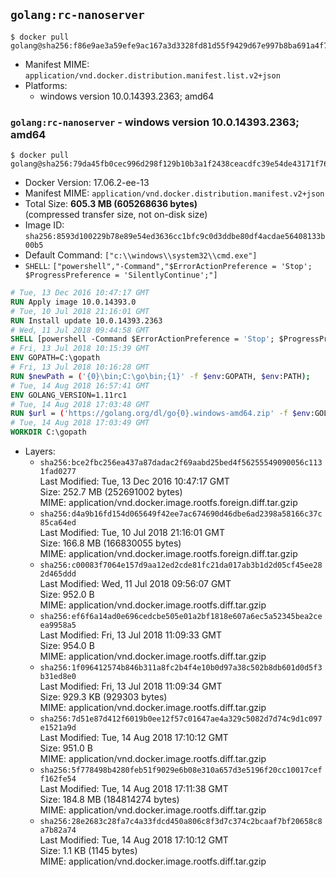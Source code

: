 ## `golang:rc-nanoserver`

```console
$ docker pull golang@sha256:f86e9ae3a59efe9ac167a3d3328fd81d55f9429d67e997b8ba691a4f76eb651e
```

-	Manifest MIME: `application/vnd.docker.distribution.manifest.list.v2+json`
-	Platforms:
	-	windows version 10.0.14393.2363; amd64

### `golang:rc-nanoserver` - windows version 10.0.14393.2363; amd64

```console
$ docker pull golang@sha256:79da45fb0cec996d298f129b10b3a1f2438ceacdfc39e54de43171f76b5c9f9c
```

-	Docker Version: 17.06.2-ee-13
-	Manifest MIME: `application/vnd.docker.distribution.manifest.v2+json`
-	Total Size: **605.3 MB (605268636 bytes)**  
	(compressed transfer size, not on-disk size)
-	Image ID: `sha256:8593d100229b78e89e54ed3636cc1bfc9c0d3ddbe80df4acdae56408133b00b5`
-	Default Command: `["c:\\windows\\system32\\cmd.exe"]`
-	`SHELL`: `["powershell","-Command","$ErrorActionPreference = 'Stop'; $ProgressPreference = 'SilentlyContinue';"]`

```dockerfile
# Tue, 13 Dec 2016 10:47:17 GMT
RUN Apply image 10.0.14393.0
# Tue, 10 Jul 2018 21:16:01 GMT
RUN Install update 10.0.14393.2363
# Wed, 11 Jul 2018 09:44:58 GMT
SHELL [powershell -Command $ErrorActionPreference = 'Stop'; $ProgressPreference = 'SilentlyContinue';]
# Fri, 13 Jul 2018 10:15:39 GMT
ENV GOPATH=C:\gopath
# Fri, 13 Jul 2018 10:16:28 GMT
RUN $newPath = ('{0}\bin;C:\go\bin;{1}' -f $env:GOPATH, $env:PATH); 	Write-Host ('Updating PATH: {0}' -f $newPath); 	setx /M PATH $newPath;
# Tue, 14 Aug 2018 16:57:41 GMT
ENV GOLANG_VERSION=1.11rc1
# Tue, 14 Aug 2018 17:03:48 GMT
RUN $url = ('https://golang.org/dl/go{0}.windows-amd64.zip' -f $env:GOLANG_VERSION); 	Write-Host ('Downloading {0} ...' -f $url); 	Invoke-WebRequest -Uri $url -OutFile 'go.zip'; 		$sha256 = 'bcd482bdae421c580897ce0bb350f56679ebe676817ead572ee3a5942611bcc9'; 	Write-Host ('Verifying sha256 ({0}) ...' -f $sha256); 	if ((Get-FileHash go.zip -Algorithm sha256).Hash -ne $sha256) { 		Write-Host 'FAILED!'; 		exit 1; 	}; 		Write-Host 'Expanding ...'; 	Expand-Archive go.zip -DestinationPath C:\; 		Write-Host 'Verifying install ("go version") ...'; 	go version; 		Write-Host 'Removing ...'; 	Remove-Item go.zip -Force; 		Write-Host 'Complete.';
# Tue, 14 Aug 2018 17:03:49 GMT
WORKDIR C:\gopath
```

-	Layers:
	-	`sha256:bce2fbc256ea437a87dadac2f69aabd25bed4f56255549090056c1131fad0277`  
		Last Modified: Tue, 13 Dec 2016 10:47:17 GMT  
		Size: 252.7 MB (252691002 bytes)  
		MIME: application/vnd.docker.image.rootfs.foreign.diff.tar.gzip
	-	`sha256:d4a9b16fd154d065649f42ee7ac674690d46dbe6ad2398a58166c37c85ca64ed`  
		Last Modified: Tue, 10 Jul 2018 21:16:01 GMT  
		Size: 166.8 MB (166830055 bytes)  
		MIME: application/vnd.docker.image.rootfs.foreign.diff.tar.gzip
	-	`sha256:c00083f7064e157d9aa12ed2cde81fc21da017ab3b1d2d05cf45ee282d465ddd`  
		Last Modified: Wed, 11 Jul 2018 09:56:07 GMT  
		Size: 952.0 B  
		MIME: application/vnd.docker.image.rootfs.diff.tar.gzip
	-	`sha256:ef6f6a14ad0e696cedcbe505e01a2bf1818e607a6ec5a52345bea2ceea9958a5`  
		Last Modified: Fri, 13 Jul 2018 11:09:33 GMT  
		Size: 954.0 B  
		MIME: application/vnd.docker.image.rootfs.diff.tar.gzip
	-	`sha256:1f096412574b846b311a8fc2b4f4e10b0d97a38c502b8db601d0d5f3b31ed8e0`  
		Last Modified: Fri, 13 Jul 2018 11:09:34 GMT  
		Size: 929.3 KB (929303 bytes)  
		MIME: application/vnd.docker.image.rootfs.diff.tar.gzip
	-	`sha256:7d51e87d412f6019b0ee12f57c01647ae4a329c5082d7d74c9d1c097e1521a9d`  
		Last Modified: Tue, 14 Aug 2018 17:10:12 GMT  
		Size: 951.0 B  
		MIME: application/vnd.docker.image.rootfs.diff.tar.gzip
	-	`sha256:5f778498b4280feb51f9029e6b08e310a657d3e5196f20cc10017ceff162fe54`  
		Last Modified: Tue, 14 Aug 2018 17:11:38 GMT  
		Size: 184.8 MB (184814274 bytes)  
		MIME: application/vnd.docker.image.rootfs.diff.tar.gzip
	-	`sha256:28e2683c28fa7c4a33fdcd450a806c8f3d7c374c2bcaaf7bf20658c8a7b82a74`  
		Last Modified: Tue, 14 Aug 2018 17:10:12 GMT  
		Size: 1.1 KB (1145 bytes)  
		MIME: application/vnd.docker.image.rootfs.diff.tar.gzip
